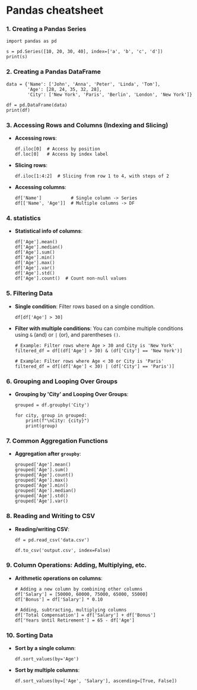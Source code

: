 # Pandas cheatsheet

### 1. Creating a Pandas Series

    import pandas as pd

    s = pd.Series([10, 20, 30, 40], index=['a', 'b', 'c', 'd'])
    print(s)

### 2. Creating a Pandas DataFrame

    data = {'Name': ['John', 'Anna', 'Peter', 'Linda', 'Tom'],
            'Age': [28, 24, 35, 32, 28],
            'City': ['New York', 'Paris', 'Berlin', 'London', 'New York']}

    df = pd.DataFrame(data)
    print(df)

### 3. Accessing Rows and Columns (Indexing and Slicing)

- **Accessing rows**:

      df.iloc[0]  # Access by position
      df.loc[0]   # Access by index label

- **Slicing rows**:

      df.iloc[1:4:2]  # Slicing from row 1 to 4, with steps of 2

- **Accessing columns**:

      df['Name']           # Single column -> Series
      df[['Name', 'Age']]  # Multiple columns -> DF

### 4. statistics

- **Statistical info of columns**:

      df['Age'].mean()
      df['Age'].median()
      df['Age'].sum()  
      df['Age'].min()  
      df['Age'].max()  
      df['Age'].var()  
      df['Age'].std()
      df['Age'].count()  # Count non-null values

### 5. Filtering Data

- **Single condition**: Filter rows based on a single condition.

      df[df['Age'] > 30]

- **Filter with multiple conditions**: You can combine multiple conditions using `&` (and) or `|` (or), and parentheses `()`.

      # Example: Filter rows where Age > 30 and City is 'New York'
      filtered_df = df[(df['Age'] > 30) & (df['City'] == 'New York')]

      # Example: Filter rows where Age < 30 or City is 'Paris'
      filtered_df = df[(df['Age'] < 30) | (df['City'] == 'Paris')]


### 6. Grouping and Looping Over Groups

- **Grouping by 'City' and Looping Over Groups**:

      grouped = df.groupby('City')

      for city, group in grouped:
          print(f"\nCity: {city}")
          print(group)

### 7. Common Aggregation Functions

- **Aggregation after `groupby`**:

      grouped['Age'].mean()      
      grouped['Age'].sum()       
      grouped['Age'].count()    
      grouped['Age'].max()      
      grouped['Age'].min()       
      grouped['Age'].median()    
      grouped['Age'].std()       
      grouped['Age'].var()       

### 8. Reading and Writing to CSV

- **Reading/writing CSV**:

      df = pd.read_csv('data.csv')

      df.to_csv('output.csv', index=False)


### 9. Column Operations: Adding, Multiplying, etc.

- **Arithmetic operations on columns**:

      # Adding a new column by combining other columns
      df['Salary'] = [50000, 60000, 75000, 65000, 55000]
      df['Bonus'] = df['Salary'] * 0.10  

      # Adding, subtracting, multiplying columns
      df['Total Compensation'] = df['Salary'] + df['Bonus']
      df['Years Until Retirement'] = 65 - df['Age']  
      

### 10. Sorting Data

- **Sort by a single column**:

      df.sort_values(by='Age')  

- **Sort by multiple columns**:

      df.sort_values(by=['Age', 'Salary'], ascending=[True, False])
